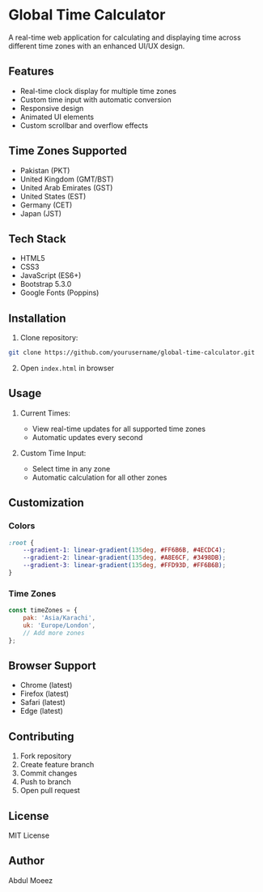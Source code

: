 # Global Time Calculator

A real-time web application for calculating and displaying time across different time zones with an enhanced UI/UX design.

## Features

- Real-time clock display for multiple time zones
- Custom time input with automatic conversion
- Responsive design
- Animated UI elements
- Custom scrollbar and overflow effects

## Time Zones Supported

- Pakistan (PKT)
- United Kingdom (GMT/BST)
- United Arab Emirates (GST)
- United States (EST)
- Germany (CET)
- Japan (JST)

## Tech Stack

- HTML5
- CSS3
- JavaScript (ES6+)
- Bootstrap 5.3.0
- Google Fonts (Poppins)

## Installation

1. Clone repository:
```bash
git clone https://github.com/yourusername/global-time-calculator.git
```

2. Open `index.html` in browser

## Usage

1. Current Times:
   - View real-time updates for all supported time zones
   - Automatic updates every second

2. Custom Time Input:
   - Select time in any zone
   - Automatic calculation for all other zones

## Customization

### Colors
```css
:root {
    --gradient-1: linear-gradient(135deg, #FF6B6B, #4ECDC4);
    --gradient-2: linear-gradient(135deg, #A8E6CF, #3498DB);
    --gradient-3: linear-gradient(135deg, #FFD93D, #FF6B6B);
}
```

### Time Zones
```javascript
const timeZones = {
    pak: 'Asia/Karachi',
    uk: 'Europe/London',
    // Add more zones
};
```

## Browser Support

- Chrome (latest)
- Firefox (latest)
- Safari (latest)
- Edge (latest)

## Contributing

1. Fork repository
2. Create feature branch
3. Commit changes
4. Push to branch
5. Open pull request

## License

MIT License

## Author

Abdul Moeez
